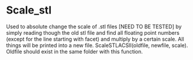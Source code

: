 # Scale_stl
Used to absolute change the scale of .stl files [NEED TO BE TESTED] 
by simply reading though the old stl file and find all floating point numbers (except for the line starting with facet)
and multiply by a certain scale.
All things will be printed into a new file.
ScaleSTLACSII(oldfile, newfile, scale).
Oldfile should exist in the same folder with this function.



